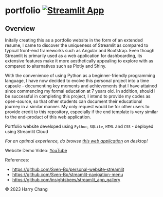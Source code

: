 # portfolio [![Streamlit App](https://static.streamlit.io/badges/streamlit_badge_black_white.svg)](https://harrychangjr.streamlit.app)
## Overview
Initally creating this as a portfolio website in the form of an extended resume, I came to discover the uniqueness of Streamlit as compared to typical front-end frameworks such as Angular and Bootstrap. Even though Streamlit is primarily used as a web application for dashboarding, its extensive features make it more aesthetically appealing to explore with as compared to alternatives such as Plotly and Shiny.

With the convenience of using Python as a beginner-friendly programming language, I have now decided to evolve this personal project into a time capsule - documenting key moments and achievements that I have attained since commencing my formal education at 7 years old. In addition, should I be successful in completing this project, I intend to provide my codes as open-source, so that other students can document their educational journey in a similar manner. My only request would be for other users to provide credit to this repository, especially if the end template is very similar to the end-product of this web application.

Portfolio website developed using `Python`, `SQLite`, `HTML` and `CSS` - deployed using Streamlit Cloud

*For an optimal experience, do browse [this web application](https://harrychangjr.streamlit.app/) on desktop!*

Website Demo Video: [YouTube](https://youtu.be/1QlgizeKg44)

References:
- https://github.com/Sven-Bo/personal-website-streamlit 
- https://github.com/Sven-Bo/streamlit-navigation-menu
- https://github.com/insightsbees/streamlit_app_gallery 

© 2023 Harry Chang
